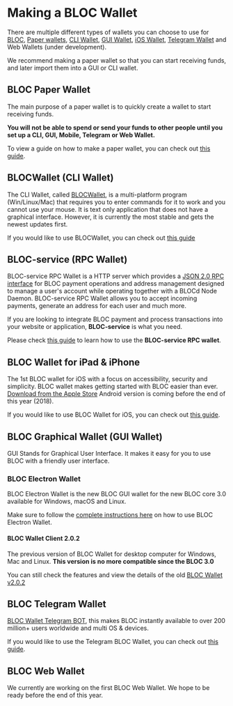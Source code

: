 # **Making a BLOC Wallet**

There are multiple different types of wallets you can choose to use for [BLOC](https://bloc.money), [Paper wallets](../wallets/Making-a-paper-wallet.md), [CLI Wallet](../wallets/BLOCWallet-how-to-use.md), [GUI Wallet](../wallets/Making-a-GUI-Wallet.md), [iOS Wallet](../wallets/BLOC-iOS-wallet.md), [Telegram Wallet](../wallets/BLOC-Telegram-Wallet.md) and Web Wallets (under development).

We recommend making a paper wallet so that you can start receiving funds, and later import them into a GUI or CLI wallet.

## **BLOC Paper Wallet**

The main purpose of a paper wallet is to quickly create a wallet to start receiving funds.

**You will not be able to spend or send your funds to other people until you set up a CLI, GUI, Mobile, Telegram or Web Wallet.**

To view a guide on how to make a paper wallet, you can check out [this guide](../wallets/Making-a-paper-wallet.md).

## **BLOCWallet (CLI Wallet)**

The CLI Wallet, called [BLOCWallet](../wallets/BLOCWallet-how-to-use.md), is a multi-platform program (Win/Linux/Mac) that requires you to enter commands for it to work and you cannot use your mouse. It is text only application that does not have a graphical interface. However, it is currently the most stable and gets the newest updates first.

If you would like to use BLOCWallet, you can check out [this guide](../wallets/BLOCWallet-how-to-use.md)

## **BLOC-service (RPC Wallet)**

BLOC-service RPC Wallet is a HTTP server which provides a [JSON 2.0 RPC interface](../wallets/bloc-service-json-api.md) for BLOC payment operations and address management designed to manage a user's account while operating together with a BLOCd Node Daemon. BLOC-service RPC Wallet allows you to accept incoming payments, generate an address for each user and much more.

If you are looking to integrate BLOC payment and process transactions into your website or application, **BLOC-service** is what you need.

Please check [this guide](../wallets/bloc-service-index.md) to learn how to use the **BLOC-service RPC wallet**.

## **BLOC Wallet for iPad & iPhone**

The 1st BLOC wallet for iOS with a focus on accessibility, security and simplicity. BLOC wallet makes getting started with BLOC easier than ever. [Download from the Apple Store](https://itunes.apple.com/us/app/bloc-wallet-by-furiousteam-ltd/id1437924269?mt=8&ign-mpt=uo%3D2) Android version is coming before the end of this year (2018).

If you would like to use BLOC Wallet for iOS, you can check out [this guide](../wallets/BLOC-iOS-wallet.md).

## **BLOC Graphical Wallet (GUI Wallet)**

GUI Stands for Graphical User Interface. It makes it easy for you to use BLOC with a friendly user interface.

### **BLOC Electron Wallet**

BLOC Electron Wallet is the new BLOC GUI wallet for the new BLOC core 3.0 available for Windows, macOS and Linux.

Make sure to follow the [complete instructions here](../wallets/BLOC-GUI-Electron-Wallet.md) on how to use BLOC Electron Wallet.

#### **BLOC Wallet Client 2.0.2**

The previous version of BLOC Wallet for desktop computer for Windows, Mac and Linux.
**This version is no more compatible since the BLOC 3.0**

You can still check the features and view the details of the old [BLOC Wallet v2.0.2](../BLOC-GUI-Desktop-Wallet-V2)

## **BLOC Telegram Wallet**

[BLOC Wallet Telegram BOT](../wallets/BLOC-Telegram-Wallet.md), this makes BLOC instantly available to over 200 million+ users worldwide and multi OS & devices.

If you would like to use the Telegram BLOC Wallet, you can check out [this guide](../wallets/BLOC-Telegram-Wallet.md).

## **BLOC Web Wallet**

We currently are working on the first BLOC Web Wallet. We hope to be ready before the end of this year.